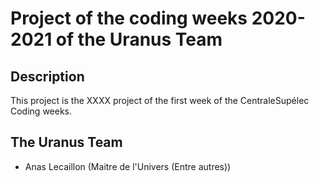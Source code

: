 # Project of the coding weeks 2020-2021 of the Uranus Team


## Description

This project is the XXXX project of the first week of the CentraleSupélec Coding weeks.


## The Uranus Team

- Anas Lecaillon (Maitre de l'Univers (Entre autres))
